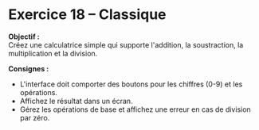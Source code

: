 # Exercice 18 – Classique

**Objectif :**  
Créez une calculatrice simple qui supporte l'addition, la soustraction, la multiplication et la division.

**Consignes :**

- L'interface doit comporter des boutons pour les chiffres (0-9) et les opérations.
- Affichez le résultat dans un écran.
- Gérez les opérations de base et affichez une erreur en cas de division par zéro.